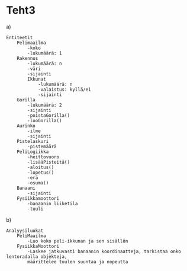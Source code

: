 # Teht3

a)

	Entiteetit
		Pelimaailma
			-koko
			-lukumäärä: 1
		Rakennus
			-lukumäärä: n
			-väri
			-sijainti
			Ikkunat
				-lukumäärä: n
				-valaistus: kyllä/ei
				-sijainti
		Gorilla
			-lukumäärä: 2
			-sijainti
			-poistaGorilla()
			-luoGorilla()
		Aurinko
			-ilme
			-sijainti
		Pistelaskuri
			-pistemäärä
		PeliLogiikka
			-heittovuoro
			-lisääPisteitä()
			-aloitus()
			-lopetus()
			-erä
			-osuma()
		Banaani
			-sijainti
		Fysiikkamoottori
			-banaanin liiketila
			-tuuli

b)
	
	Analyysiluokat
		PeliMaailma
			-Luo koko peli-ikkunan ja sen sisällön
		FysiikkaMoottori
			-Laskee jatkuvasti banaanin koordinaatteja, tarkistaa onko lentoradalla objekteja,
			määrittelee tuulen suuntaa ja nopeutta
	